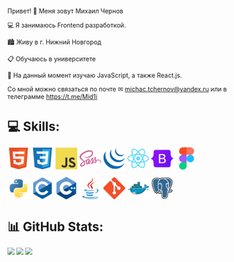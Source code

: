 Привет! 👋 Меня зовут Михаил Чернов

💻 Я занимаюсь Frontend разработкой.

🏙 Живу в г. Нижний Новгород

📋 Обучаюсь в университете

🧠 На данный момент изучаю JavaScript, а также React.js.

Со мной можно связаться по почте ✉ michac.tchernov@yandex.ru или в телеграмме https://t.me/Mid1i




# 💻 Skills:
<p display="flex">
  <img src="https://github.com/devicons/devicon/blob/master/icons/html5/html5-original.svg" width="50" height="50" />
  <img src="https://github.com/devicons/devicon/blob/master/icons/css3/css3-original.svg" width="50" height="50" />
  <img src="https://github.com/devicons/devicon/blob/master/icons/javascript/javascript-original.svg" width="50" height="50" />
  <img src="https://github.com/devicons/devicon/blob/master/icons/sass/sass-original.svg" width="50" height="50" />
  <img src="https://github.com/devicons/devicon/blob/master/icons/jquery/jquery-original.svg" width="50" height="50" />
  <img src="https://github.com/devicons/devicon/blob/master/icons/react/react-original.svg" width="50" height="50" />
  <img src="https://github.com/devicons/devicon/blob/master/icons/bootstrap/bootstrap-original.svg" width="50" height="50" />
  <img src="https://github.com/devicons/devicon/blob/master/icons/figma/figma-original.svg" width="50" height="50" />
</p>
<p display="flex">
  <img src="https://github.com/devicons/devicon/blob/master/icons/python/python-original.svg" width="50" height="50" />
  <img src="https://github.com/devicons/devicon/blob/master/icons/c/c-original.svg" width="50" height="50" />
  <img src="https://github.com/devicons/devicon/blob/master/icons/cplusplus/cplusplus-original.svg" width="50" height="50" />
  <img src="https://github.com/devicons/devicon/blob/master/icons/java/java-original.svg" width="50" height="50" />
  <img src="https://github.com/devicons/devicon/blob/master/icons/git/git-original.svg" width="50" height="50" />
  <img src="https://github.com/devicons/devicon/blob/master/icons/docker/docker-original.svg" width="50" height="50" />
  <img src="https://github.com/devicons/devicon/blob/master/icons/postgresql/postgresql-original.svg" width="50" height="50" />
</p>




# 📊 GitHub Stats:
<p display="flex" justify-content="center">
  <img src="https://github-readme-stats.vercel.app/api?username=Mid1i&theme=react&hide_border=true&include_all_commits=true&count_private=false" />
  <img src="https://github-readme-streak-stats.herokuapp.com/?user=Mid1i&theme=react&hide_border=true" />
  <img src="https://github-readme-stats.vercel.app/api/top-langs/?username=Mid1i&theme=react&hide_border=true&include_all_commits=true&count_private=false&layout=compact" />
</p>
